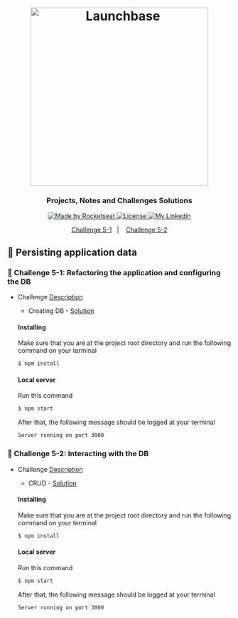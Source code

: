 <h1 align="center">
    <img alt="Launchbase" src="https://storage.googleapis.com/golden-wind/bootcamp-launchbase/logo.png" width="400px" />
</h1>

<h3 align="center">
  Projects, Notes and Challenges Solutions
</h3>

<p align="center">
  <a href="https://rocketseat.com.br">
    <img alt="Made by Rocketseat" src="https://img.shields.io/badge/made%20by-Rocketseat-%23F8952D">
  </a>

  <a href="/LICENSE" >
    <img alt="License" src="https://img.shields.io/badge/license-MIT-%23F8952D">
  </a>

  <a href="https://www.https://www.linkedin.com/in/italoteix/" >
    <img alt="My Linkedin" src="https://img.shields.io/badge/-italoteix-%230077B5?style=social&logo=linkedin">
  </a>
</p>

<p align="center">
  <a href="#rocket-challenge-5-1-refactoring-the-application-and-configuring-the-db">Challenge 5-1</a>&nbsp;&nbsp;&nbsp;|&nbsp;&nbsp;&nbsp;
  <a href="#rocket-challenge-5-2-interacting-with-the-db">Challenge 5-2</a>
</p>

## :floppy_disk: Persisting application data

### :rocket: Challenge 5-1: Refactoring the application and configuring the DB

- Challenge [Description](https://github.com/Rocketseat/bootcamp-launchbase-desafios-05/blob/master/desafios/05-1-refatorando-aplicacao.md)
  - Creating DB - [Solution](/week03/05-persisting-application-data/challenge05-1/)

  #### Installing

  Make sure that you are at the project root directory and run the following command on your terminal

  ```bash
  $ npm install
  ```

  #### Local server

  Run this command

  ```bash
  $ npm start
  ```

  After that, the following message should be logged at your terminal

  ```bash
  Server running on port 3000
  ```

### :rocket: Challenge 5-2: Interacting with the DB

- Challenge [Description](https://github.com/Rocketseat/bootcamp-launchbase-desafios-05/blob/master/desafios/05-2-interagindo-bd.md)
  - CRUD - [Solution](/week03/05-persisting-application-data/challenge05-2/)

  #### Installing

  Make sure that you are at the project root directory and run the following command on your terminal

  ```bash
  $ npm install
  ```

  #### Local server

  Run this command

  ```bash
  $ npm start
  ```

  After that, the following message should be logged at your terminal

  ```bash
  Server running on port 3000
  ```

